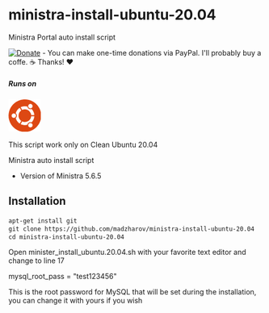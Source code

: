 # ministra-install-ubuntu-20.04
Ministra Portal auto install script

[![Donate](https://img.shields.io/badge/Donate-PayPal-blue.svg)](https://www.paypal.com/donate?hosted_button_id=4H8VAGMLW5RMA) - You can make one-time donations via PayPal. I'll probably buy a coffe. :coffee: Thanks! :heart:

##### Runs on
[![Ubuntu](https://raw.githubusercontent.com/slaserx/icons/master/64x64/ubuntu.png)](https://www.ubuntu.com)

This script work only on Clean Ubuntu 20.04

Ministra auto install script
  * Version of Ministra 5.6.5

## Installation
```
apt-get install git
git clone https://github.com/madzharov/ministra-install-ubuntu-20.04
cd ministra-install-ubuntu-20.04
```

Open minister_install_ubuntu.20.04.sh with your favorite text editor and change to line 17

mysql_root_pass = "test123456"

This is the root password for MySQL that will be set during the installation, you can change it with yours if you wish
